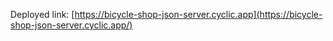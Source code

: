 Deployed link: [https://bicycle-shop-json-server.cyclic.app](https://bicycle-shop-json-server.cyclic.app/)
